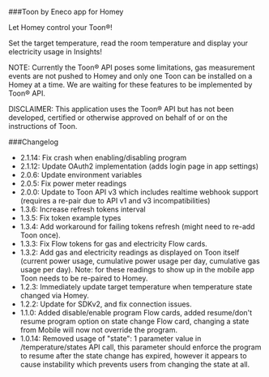 ###Toon by Eneco app for Homey

Let Homey control your Toon®!

Set the target temperature, read the room temperature and display your electricity usage in Insights!

NOTE: Currently the Toon® API poses some limitations, gas measurement events are not pushed to Homey and only one Toon can be installed on a Homey at a time. We are waiting for these features to be implemented by Toon® API.

DISCLAIMER: This application uses the Toon® API but has not been developed, certified or otherwise approved on behalf of or on the instructions of Toon.

###Changelog
- 2.1.14: Fix crash when enabling/disabling program
- 2.1.12: Update OAuth2 implementation (adds login page in app settings)
- 2.0.6: Update environment variables
- 2.0.5: Fix power meter readings
- 2.0.0: Update to Toon API v3 which includes realtime webhook support (requires a re-pair due to API v1 and v3 incompatibilities)
- 1.3.6: Increase refresh tokens interval
- 1.3.5: Fix token example types
- 1.3.4: Add workaround for failing tokens refresh (might need to re-add Toon once).
- 1.3.3: Fix Flow tokens for gas and electricity Flow cards.
- 1.3.2: Add gas and electricity readings as displayed on Toon itself (current power usage, cumulative power usage per day, cumulative gas usage per day). Note: for these readings to show up in the mobile app Toon needs to be re-paired to Homey.
- 1.2.3: Immediately update target temperature when temperature state changed via Homey.
- 1.2.2: Update for SDKv2, and fix connection issues.
- 1.1.0: Added disable/enable program Flow cards, added resume/don't resume program option on state change Flow card, changing a state from Mobile will now not override the program.
- 1.0.14: Removed usage of "state": 1 parameter value in /temperature/states API call, this parameter should enforce the program to resume after the state change has expired, however it appears to cause instability which prevents users from changing the state at all.